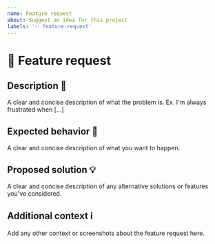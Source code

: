 ```yaml
---
name: Feature request
about: Suggest an idea for this project
labels: '✨ feature-request'
---
```


# 🚀 Feature request

## Description 📝

A clear and concise description of what the problem is. Ex. I'm always frustrated when [...]

## Expected behavior 📗

A clear and concise description of what you want to happen.

## Proposed solution 💡

A clear and concise description of any alternative solutions or features you've considered.

## Additional context ℹ️

Add any other context or screenshots about the feature request here.

